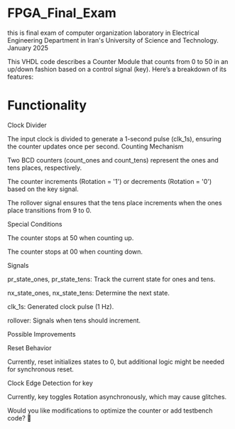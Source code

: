 # FPGA_Final_Exam
this is final exam of computer organization laboratory in Electrical Engineering Department  in Iran's University of Science and Technology. January 2025

This VHDL code describes a Counter Module that counts from 0 to 50 in an up/down fashion based on a control signal (key). Here’s a breakdown of its features:

# Functionality

Clock Divider

The input clock is divided to generate a 1-second pulse (clk_1s), ensuring the counter updates once per second.
Counting Mechanism

Two BCD counters (count_ones and count_tens) represent the ones and tens places, respectively.

The counter increments (Rotation = '1') or decrements (Rotation = '0') based on the key signal.

The rollover signal ensures that the tens place increments when the ones place transitions from 9 to 0.

Special Conditions

The counter stops at 50 when counting up.

The counter stops at 00 when counting down.

Signals

pr_state_ones, pr_state_tens: Track the current state for ones and tens.

nx_state_ones, nx_state_tens: Determine the next state.

clk_1s: Generated clock pulse (1 Hz).

rollover: Signals when tens should increment.

Possible Improvements

Reset Behavior

Currently, reset initializes states to 0, but additional logic might be needed for synchronous reset.

Clock Edge Detection for key

Currently, key toggles Rotation asynchronously, which may cause glitches.

Would you like modifications to optimize the counter or add testbench code? 🚀
